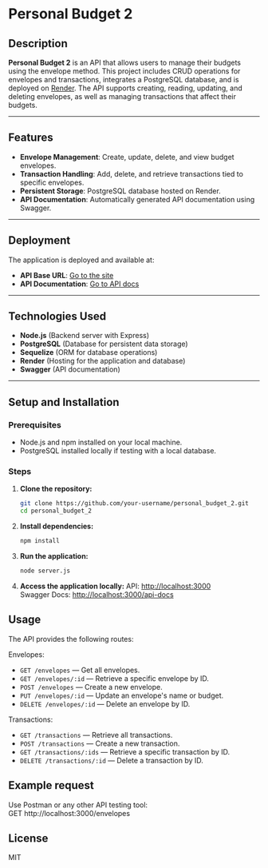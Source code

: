 # Personal Budget 2

## Description
**Personal Budget 2** is an API that allows users to manage their budgets using the envelope method. This project includes CRUD operations for envelopes and transactions, integrates a PostgreSQL database, and is deployed on [Render](https://render.com). The API supports creating, reading, updating, and deleting envelopes, as well as managing transactions that affect their budgets.

---

## Features
- **Envelope Management**: Create, update, delete, and view budget envelopes.
- **Transaction Handling**: Add, delete, and retrieve transactions tied to specific envelopes.
- **Persistent Storage**: PostgreSQL database hosted on Render.
- **API Documentation**: Automatically generated API documentation using Swagger.

---

## Deployment
The application is deployed and available at:
- **API Base URL**: [Go to the site](https://personal-budget-2-8k83.onrender.com/)
- **API Documentation**: [Go to API docs](https://personal-budget-2-8k83.onrender.com/api-docs/)

---

## Technologies Used
- **Node.js** (Backend server with Express)
- **PostgreSQL** (Database for persistent data storage)
- **Sequelize** (ORM for database operations)
- **Render** (Hosting for the application and database)
- **Swagger** (API documentation)

---

## Setup and Installation

### Prerequisites
- Node.js and npm installed on your local machine.
- PostgreSQL installed locally if testing with a local database.

### Steps
1. **Clone the repository:**
   ```bash
   git clone https://github.com/your-username/personal_budget_2.git
   cd personal_budget_2

2. **Install dependencies:**
   ```bash
   npm install

3. **Run the application:**
   ```bash
   node server.js

4. **Access the application locally:**
   API: [http://localhost:3000](http://localhost:3000)  
   Swagger Docs: [http://localhost:3000/api-docs](http://localhost:3000/api-docs)

## Usage
The API provides the following routes:

Envelopes:
- `GET /envelopes` — Get all envelopes.
- `GET /envelopes/:id` — Retrieve a specific envelope by ID.
- `POST /envelopes` — Create a new envelope.
- `PUT /envelopes/:id` — Update an envelope's name or budget.
- `DELETE /envelopes/:id` — Delete an envelope by ID.

Transactions:
- `GET /transactions` — Retrieve all transactions.
- `POST /transactions` — Create a new transaction.
- `GET /transactions/:ids` — Retrieve a specific transaction by ID.
- `DELETE /transactions/:id` — Delete a transaction by ID.

## Example request
Use Postman or any other API testing tool:  
GET http://localhost:3000/envelopes

## License
MIT




